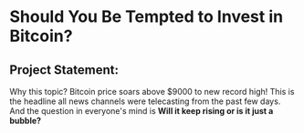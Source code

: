 # Should You Be Tempted to Invest in Bitcoin?

## Project Statement:
Why this topic? Bitcoin price soars above $9000 to new record high! This is the headline all news channels were telecasting from the past few days. And the question in everyone's mind is **Will it keep rising or is it just a bubble?** 

